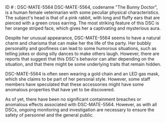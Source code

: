 ID # : DSC-MATE-5564
DSC-MATE-5564, codename "The Bunny Doctor", is a human female veterinarian with some peculiar physical characteristics. The subject's head is that of a pink rabbit, with long and fluffy ears that are pierced with a green cross earring. The most striking feature of this DSC is her orange striped face, which gives her a captivating and mysterious aura.

Despite her unusual appearance, DSC-MATE-5564 seems to have a natural charm and charisma that can make her the life of the party. Her bubbly personality and goofiness can lead to some humorous situations, such as telling jokes or doing silly dances to make others laugh. However, there are reports that suggest that this DSC's behavior can alter depending on the situation, and that there might be some underlying traits that remain hidden.

DSC-MATE-5564 is often seen wearing a gold chain and an LED gas mask, which she claims to be part of her personal style. However, some staff members have speculated that these accessories might have some anomalous properties that have yet to be discovered.

As of yet, there have been no significant containment breaches or anomalous effects associated with DSC-MATE-5564. However, as with all DSCs, ongoing monitoring and investigation are necessary to ensure the safety of personnel and the general public.